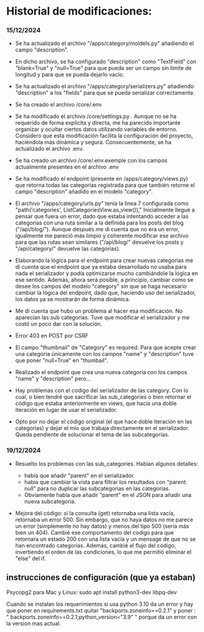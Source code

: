 # Historial de modificaciones:

### 15/12/2024

- Se ha actualizado el archivo "/apps/category/moldels.py" añadiendo el campo "description".
- En dicho archivo, se ha configurado "description" como "TextField" con "blank=True" y "null=True" para que pueda ser un campo sin limite de longitud y para que se pueda dejarlo vacío.

- Se ha actualizado el archivo "/apps/category/serializers.py" añadiendo "description" a los "fields" para que se pueda serializar correctamente.

- Se ha creado el archivo /core/.env
- Se ha modificado el archivo /core/settings.py . Aunque no se ha requerido de forma explicita y directa, me ha parecido importante organizar y ocultar ciertos datos utilizando variables de entorno. Considero que esta modificación facilita la configuración del proyecto, haciéndola más dinámica y segura. Consecuentemente, se ha actualizado el archivo .env.

- Se ha creado un archivo /core/.env.exemple con los campos actualmente presentes en el archivo .env

- Se ha modificado el endpoint (presente en /apps/category/views.py) que retorna todas las categorías registrada para que también retorne el campo "description" añadido en el modelo "category".
- El archivo "/apps/category/urls.py" tenía la linea 7 configurada como "path('categories', ListCategoriesView.as_view()),"
  Inicialmente llegué a pensar que fuera un error, dado que estaba intentando acceder a las categorias con una ruta similar a la definida para los posts del blog ("/api/blog/"). Aunque después me di cuenta que no era un error, igualmente me pareció más limpio y coherente modificar ese archivo para que las rutas sean similares ("/api/blog/" devuelve los posts y "/api/category/" devuelve las categorias).

- Elaborando la lógica para el endpoint para crear nuevas categorias me di cuenta que el endpoint que ya estaba desarrollado no usaba para nada el serializador y podía optimizarse mucho cambiándole la lógica en ese sentido.
  Además, ahora será posible, a principio, cambiar como se desee los campos del modelo "category" sin que se haga necesario cambiar la lógica del endpoint, dado que, haciendo uso del serializador, los datos ya se mostrarán de forma dinámica.

- Me di cuenta que hubo un problema al hacer esa modificación. No aparecían las sub categorias. Tuve que modificar el serializador y me costó un poco dar con la solución.

- Error 403 en POST por CSRF

- El campo "thumbnail" de "Category" es required. Para que acepte crear una categoria únicamente con los campos "name" y "description" tuve que poner "null=True" en "thumbail".

- Realizado el endpoint que crea una nueva categoria con los campos "name" y "description" pero...

- Hay problemas con el codigo del serializador de las category. Con lo cual, o bien tendré que sacrificar las sub_categories o bien retornar el código que estaba anteriormente en views, que hacía una doble iteración en lugar de usar el serializador.

- Opto por no dejar el código original (el que hace doble iteración en las categorias) y dejar el mío que trabaja directamente en el serializador. Queda pendiente de solucionar el tema de las subcategorias.

### 19/12/2024

- Resuelto los problemas con las sub_categories. Habían algunos detalles:
  - había que añadir "parent" en el serializador.
  - habia que cambiar la vista para filtrar los resultados con "parent: null" para no duplicar las subcategorias en las categorias.
  - Obviamente había que añadir "parent" en el JSON para añadir una nueva subcategoria.

- Mejora del código: si la consulta (get) retornaba una lista vacía, retornaba un error 500. Sin embargo, que no haya datos no me parece un error (simplemente no hay datos) y menos del tipo 500 (sería más bien un 404). 
Cambié ese comportamento del codigo para que retornara un estado 200 con una lista vacía y un mensage de que no se han encontrado categorias.
Además, cambié el flujo del código, invertiendo el orden de las condiciones, lo que me permitió eliminar el "else" del if.

## instrucciones de configuración (que ya estaban)

Psycopg2 para Mac y Linux:
sudo apt install python3-dev libpq-dev

Cuando se instalan los requerimientos si usa python 3.10 da un error y hay que poner en requirements.txt quitar "backports.zoneinfo==0.2.1" y poner : " backports.zoneinfo==0.2.1;python_version<"3.9" " porque da un error con la version mas actual.
